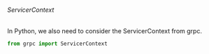 
###### ServicerContext
In Python, we also need to consider the ServicerContext from grpc.

```python
from grpc import ServicerContext
```
